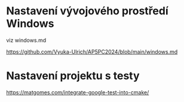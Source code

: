 # Nastavení vývojového prostředí Windows
viz windows.md

https://github.com/Vyuka-Ulrich/AP5PC2024/blob/main/windows.md

# Nastavení projektu s testy

https://matgomes.com/integrate-google-test-into-cmake/



